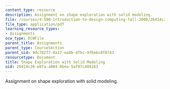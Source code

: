 ```yaml
---
content_type: resource
description: Assignment on shape exploration with solid modeling.
file: /courses/4-500-introduction-to-design-computing-fall-2008/26414c26e8faa8040bea5af07c404163_assn2.pdf
file_type: application/pdf
learning_resource_types:
- Assignments
ocw_type: OCWFile
parent_title: Assignments
parent_type: CourseSection
parent_uid: 9dc782f7-8a17-ea8b-d7bc-9f6e6c8f0743
resourcetype: Document
title: Shape Exploration with Solid Modeling
uid: 26414c26-e8fa-a804-0bea-5af07c404163
---
```

Assignment on shape exploration with solid modeling.

